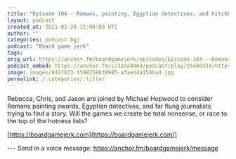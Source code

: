 ```yaml
---
title: "Episode 104 - Romans, painting, Egyptian detectives, and hitchhiking space journalists"
layout: podcast
created_at: 2021-01-20 15:00:00 UTC
author: ""
categories: podcast bgj
podcast: "Board game jerk"
tags: 
orig_url: https://anchor.fm/boardgamejerk/episodes/Episode-104---Romans--painting--Egyptian-detectives--and-hitchhiking-space-journalists-ep7g8i
podcast_embed: https://anchor.fm/s/32d48064/podcast/play/25460434/https%3A%2F%2Fd3ctxlq1ktw2nl.cloudfront.net%2Fstaging%2F2021-0-20%2F2c625339-8195-9bd2-c697-6fd57d97c95f.mp3
image: images/8427873-1598258839985-afaed4a154ba4.jpg
permalink: /:categories/:title/
---
```

Rebecca, Chris, and Jason are joined by Michael Hopwood to consider Romans painting swords, Egyptian detectives, and far flung journalists trying to find a story. Will the games we create be total nonsense, or race to the top of the hotness lists?

[https://boardgamejerk.com](https://boardgamejerk.com/)

--- Send in a voice message: https://anchor.fm/boardgamejerk/message